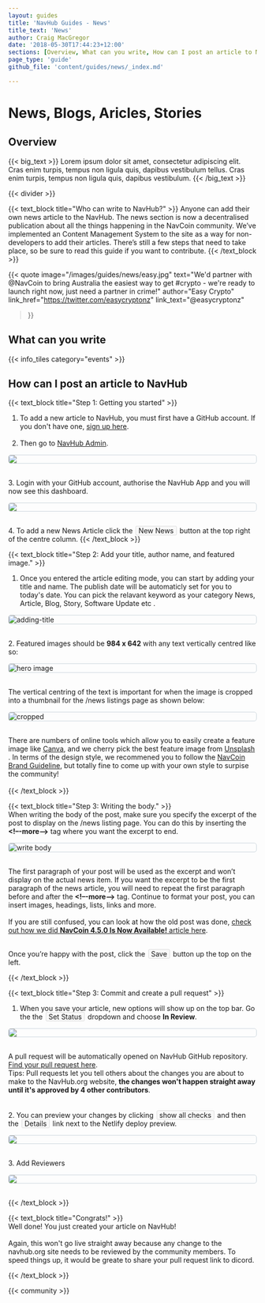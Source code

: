 ```yaml
---
layout: guides
title: 'NavHub Guides - News'
title_text: 'News'
author: Craig MacGregor
date: '2018-05-30T17:44:23+12:00'
sections: [Overview, What can you write, How can I post an article to NavHub]
page_type: 'guide'
github_file: 'content/guides/news/_index.md'

---
```


# News, Blogs, Aricles, Stories

## Overview

{{< big_text >}}
  Lorem ipsum dolor sit amet, consectetur adipiscing elit. Cras enim turpis, tempus non ligula quis, dapibus vestibulum tellus. Cras enim turpis, tempus non ligula quis, dapibus vestibulum.
{{< /big_text >}}

{{< divider >}}

{{< text_block
  title="Who can write to NavHub?" >}}
  Anyone can add their own news article to the NavHub. The news section is now a decentralised publication about all the things happening in the NavCoin community. We’ve implemented an Content Management System to the site as a way for non-developers to add their articles. There’s still a few steps that need to take place, so be sure to read this guide if you want to contribute.
{{< /text_block >}}

{{< quote
  image="/images/guides/news/easy.jpg"
  text="We'd partner with @NavCoin to bring Australia the easiest way to get #crypto - we're ready to launch right now, just need a partner in crime!"
  author="Easy Crypto"
  link_href="https://twitter.com/easycryptonz"
  link_text="@easycryptonz"
>}}

## What can you write

{{< info_tiles category="events" >}}



## How can I post an article to NavHub

{{< text_block
  title="Step 1: Getting you started" >}}
  <br>
  1. To add a new article to NavHub, you must first have a GitHub account. If you don't have one, <a href="https://github.com/join" target=e>sign up here</a>.
  <br><br>
  2. Then go to <a href="https://navhub.org/admin/" target=e>NavHub Admin</a>.
  <img src="/images/guides/news/admin.png" class="pic">
  3. Login with your GitHub account, authorise the NavHub App and you will now see this dashboard.
  <img src="/images/guides/news/dashboard.png" class="pic">
  4. To add a new News Article click the <span class="highlight">New News</span> button at the top right of the centre column.
{{< /text_block >}}


{{< text_block
  title="Step 2: Add your title, author name, and featured image." >}}
  <br>
  1. Once you entered the article editing mode, you can start by adding your title and name. The publish date will be automaticly set for you to today's date. You can pick the relavant keyword as your category News, Article, Blog, Story, Software Update etc .
  <img src="/images/guides/news/adding.png" alt="adding-title" class="pic">
  2. Featured images should be <strong>984 x 642</strong> with any text vertically centred like so:
  <img src="/images/guides/news/hero.png" alt="hero image" class="pic">
  The vertical centring of the text is important for when the image is cropped into a thumbnail for the /news listings page as shown below:
  <img src="/images/guides/news/crop.png" alt="cropped" class="pic">
  There are numbers of online tools which allow you to easily create a feature image like <a href="https://canva.com" target=e> Canva</a>, and we cherry pick the best feature image from <a href="https://unsplash.com/" target=e>Unsplash</a> . In terms of the design style, we recommened you to follow the <a href="https://navcoin.org/assets/NavCoinBrandGuidelines.pdf" target=e>NavCoin Brand Guideline</a>, but totally fine to come up with your own style to surpise the community!
  <br><br>
{{< /text_block >}}

{{< text_block
  title="Step 3: Writing the body." >}}
  <br>
  When writing the body of the post, make sure you specify the excerpt of the post to display on the /news listing page. You can do this by inserting the <strong>&lt;!–-more-–&gt;</strong> tag where you want the excerpt to end.
  <img src="/images/guides/news/body.png" alt="write body" class="pic">
  The first paragraph of your post will be used as the excerpt and won’t display on the actual news item. If you want the excerpt to be the first paragraph of the news article, you will need to repeat the first paragraph before and after the <strong>&lt;!–-more-–&gt;</strong> tag. Continue to format your post, you can insert images, headings, lists, links and more.
  <br><br>
  If you are still confused, you can look at how the old post was done, 
  <a href="https://navhub.org/admin/#/collections/news/entries/2018-12-13-navcoin-4-5-0-is-now-available" target=e>check out how we did <strong>NavCoin 4.5.0 Is Now Available!</strong> article here</a>.
  <br><br>

  Once you’re happy with the post, click the <span class="highlight">Save</span> button up the top on the left.

{{< /text_block >}}


{{< text_block
  title="Step 3: Commit and create a pull request" >}}
  <br>
  1. When you save your article, new options will show up on the top bar. Go the the <span class="highlight">Set Status</span> dropdown and choose <strong>In Review</strong>.
  <img src="/images/guides/news/status.png" class="pic">
  A pull request will be automatically opened on NavHub GitHub repository. <a href="https://github.com/NAVCoin/NavHub/pulls">Find your pull request here</a>.
  <br>
  Tips: Pull requests let you tell others about the changes you are about to make to the NavHub.org website, <strong>the changes won't happen straight away until it's approved by 4 other contributors</strong>. 
  <br><br><br>
  2. You can preview your changes by clicking <span class="highlight">show all checks</span> and then the <span class="highlight">Details</span> link next to the Netlify deploy preview.
  <img src="/images/guides/news/preview.png" class="pic">
  3. Add Reviewers
  <img src="/images/guides/projects/add-reviewers.gif" class="pic">
{{< /text_block >}}


{{< text_block
  title="Congrats!" >}}
  <br>
  Well done! You just created your article on NavHub! 
  <br><br>
  Again, this won't go live straight away because any change to the navhub.org site needs to be reviewed by the community members. To speed things up, it would be greate to share your pull request link to dicord.

{{< /text_block >}}

{{< community >}}



<style>
.highlight{
  margin: 0 2px;
  padding: 0px 5px;
  border: 1px solid #ddd;
  background-color: #f8f8f8;
  border-radius: 3px;
}

.textarea {
  line-height: 1.5em;
  background: #fffff;
  max-width: 700px;
  padding: 15px 30px;
  margin-bottom: 8px;
  font-size: 14px;
  font-style: italic;
  color: #66757f;
  height: 400px;
  border: 1px solid #ccd6dd;
  border-radius: 5px;
  resize: none;
  overflow-y: scroll;
  display: flex;
  margin-right: auto;
  margin-left: auto;
}

.button {
  background: #1073E7;
  font-size: 17px;
  font-family: 'Roboto', Helvetica, Arial, sans-serif;
  min-width: 300px;
  padding: 8px 30px;
  justify-content: space-around;
  align-items: center;
  border-radius: 0px;
  border: none;
  color: #fff;
  transition: 0.4s;
  display: flex;
  margin: 15px auto;
  margin-bottom: 30px;
}

.pic {
  border-radius: 5px;
  display: flex; 
  border: 1px solid #ccd6dd; 
  margin: 15px 0 30px 0;
}

.thumb{
  max-width: 300px;
}

</style>